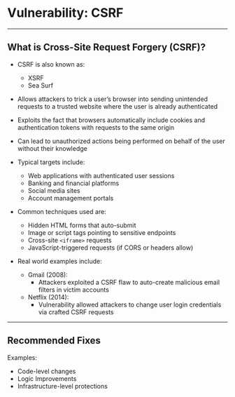 # Vulnerability: CSRF

---

## What is Cross-Site Request Forgery (CSRF)?

- CSRF is also known as:
    - XSRF
    - Sea Surf

- Allows attackers to trick a user’s browser into sending unintended requests to a trusted website where the user is already authenticated
- Exploits the fact that browsers automatically include cookies and authentication tokens with requests to the same origin
- Can lead to unauthorized actions being performed on behalf of the user without their knowledge

- Typical targets include:
    - Web applications with authenticated user sessions
    - Banking and financial platforms
    - Social media sites
    - Account management portals

- Common techniques used are:
    - Hidden HTML forms that auto-submit
    - Image or script tags pointing to sensitive endpoints
    - Cross-site `<iframe>` requests
    - JavaScript-triggered requests (if CORS or headers allow)

- Real world examples include:
    - Gmail (2008):
        - Attackers exploited a CSRF flaw to auto-create malicious email filters in victim accounts
    - Netflix (2014):
        - Vulnerability allowed attackers to change user login credentials via crafted CSRF requests

---

## Recommended Fixes 
Examples: 
- Code-level changes 
- Logic Improvements 
- Infrastructure-level protections